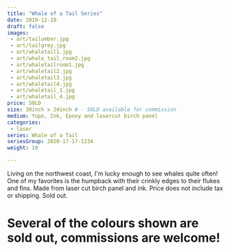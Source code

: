 ```yaml
---
title: "Whale of a Tail Series"
date: 2019-12-10
draft: false
images:
 - art/tailumber.jpg
 - art/tailgrey.jpg
 - art/whaletail1.jpg
 - art/whale_tail_room2.jpg
 - art/whaletailroom1.jpg
 - art/whaletail2.jpg
 - art/whaletail3.jpg
 - art/whaletail4.jpg
 - art/whaletail_1.jpg
 - art/whaletail_4.jpg
price: SOLD
size: 30inch x 24inch # - SOLD available for commission
medium: Yupo, Ink, Epoxy and lasercut birch panel
categories:
 - laser
series: Whale of a Tail
seriesGroup: 2020-17-17-1234
weight: 19

---
```


Living on the northwest coast, I'm lucky enough to see whales quite often! One of my favorites is the humpback with their crinkly edges to their flukes and fins. Made from laser cut birch panel and ink. Price does not include tax or shipping. Sold out.
# Several of the colours shown are sold out, commissions are welcome!
